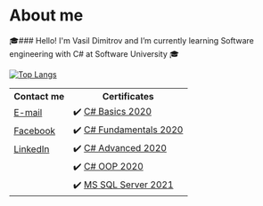 # About me
:mortar_board:### Hello! I'm Vasil Dimitrov and I’m currently learning Software engineering with C# at Software University :mortar_board:
<br/>

<!--[![Anurag's GitHub stats](https://github-readme-stats.vercel.app/api?username=VasilDimitroff&layout=compact)](https://github.com/VasilDimitroff/github-readme-stats) -->
[![Top Langs](https://github-readme-stats.vercel.app/api/top-langs/?username=VasilDimitroff&layout=compact)](https://github.com/VasilDimitroff/github-readme-stats)

<table>
  <tr>
    <th><b>Contact me</b></th>
    <th><b>Certificates</b></th>
  </tr>
  <tr>
    <td><a href="mailto:v.b.dimitrow@gmail.com" target="_blank">E-mail</a></td>
    <td>✔️ <a href="https://softuni.bg/certificates/details/78176/4bad2380" target="_blank">C# Basics 2020</a></td>
  </tr>
  <tr>
    <td><a href="https://www.facebook.com/vbdimitrov/" target="_blank">Facebook</a></td>
    <td>✔️ <a href="https://softuni.bg/certificates/details/86099/3cd8593a" target="_blank">C# Fundamentals 2020</a>	</td>
  </tr>
  <tr>
    <tr>
    <td><a href="https://www.linkedin.com/in/vasil-dimitrov-426abb146/" target="_blank">LinkedIn</a></td>
    <td>✔️ <a href="https://softuni.bg/certificates/details/90219/6c804cfb" target="_blank">C# Advanced 2020</a></td>
  </tr>
  <tr>
    <td></td>
    <td>✔️ <a href="https://softuni.bg/certificates/details/95698/fa9237cc" target="_blank">C# OOP 2020</a>	</td>
  </tr>
  <tr>
    <tr>
    <td></td>
    <td>✔️ <a href="https://softuni.bg/certificates/details/97936/fe7d3b0e" target="_blank">MS SQL Server 2021</a></td>
  </tr>
</table>
